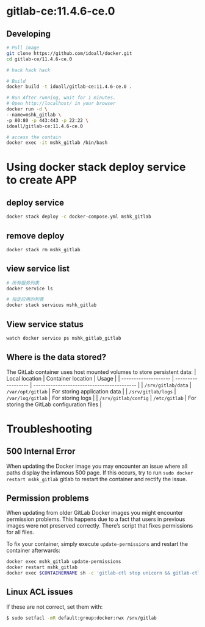 gitlab-ce:11.4.6-ce.0
=============

## Developing

```bash
# Pull image
git clone https://github.com/idoall/docker.git
cd gitlab-ce/11.4.6-ce.0

# hack hack hack

# Build
docker build -t idoall/gitlab-ce:11.4.6-ce.0 .

# Run After running, wait for 1 minutes.
# Open http://localhost/ in your browser
docker run -d \
--name=mshk_gitlab \
-p 80:80 -p 443:443 -p 22:22 \
idoall/gitlab-ce:11.4.6-ce.0

# access the contain
docker exec -it mshk_gitlab /bin/bash
```


# Using docker stack deploy service to create APP



## deploy service

```bash
docker stack deploy -c docker-compose.yml mshk_gitlab
```

## remove deploy

```bash
docker stack rm mshk_gitlab
```

## view service list

```bash
# 所有服务列表
docker service ls

# 指定应用的列表
docker stack services mshk_gitlab
```

## View service status

```bash
watch docker service ps mshk_gitlab_gitlab
```

## Where is the data stored?

The GitLab container uses host mounted volumes to store persistent data:
| Local location       | Container location | Usage                                      |
| -------------------- | ------------------ | ------------------------------------------ |
| `/srv/gitlab/data`   | `/var/opt/gitlab`  | For storing application data               |
| `/srv/gitlab/logs`   | `/var/log/gitlab`  | For storing logs                           |
| `/srv/gitlab/config` | `/etc/gitlab`      | For storing the GitLab configuration files |


# Troubleshooting

## 500 Internal Error
When updating the Docker image you may encounter an issue where all paths display the infamous 500 page. If this occurs, try to run `sudo docker restart mshk_gitlab` gitlab to restart the container and rectify the issue.

## Permission problems
When updating from older GitLab Docker images you might encounter permission problems. This happens due to a fact that users in previous images were not preserved correctly. There’s script that fixes permissions for all files.

To fix your container, simply execute `update-permissions` and restart the container afterwards:
```bash
docker exec mshk_gitlab update-permissions
docker restart mshk_gitlab
docker exec $CONTAINERNAME sh -c 'gitlab-ctl stop unicorn && gitlab-ctl stop sidekiq && gitlab-ctl start'
```

## Linux ACL issues
If these are not correct, set them with: 
```bash
$ sudo setfacl -mR default:group:docker:rwx /srv/gitlab
```
